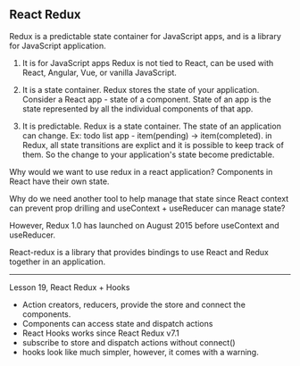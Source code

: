 React Redux
------------

Redux is a predictable state container for JavaScript apps, and is a library for JavaScript application.

1. It is for JavaScript apps
Redux is not tied to React, can be used with React, Angular, Vue, or vanilla JavaScript.

2. It is a state container. 
Redux stores the state of your application. Consider a React app - state of a component. State of an app is the state represented by all the individual components of that app.

3. It is predictable.
Redux is a state container. The state of an application can change. Ex: todo list app - item(pending) -> item(completed). in Redux, all state transitions are explict and it is possible to keep track of them. So the change to your application's state become predictable.

Why would we want to use redux in a react application?
Components in React have their own state.

Why do we need another tool to help manage that state since React context can prevent prop drilling and useContext + useReducer can manage state?

However, Redux 1.0 has launched on August 2015 before useContext and useReducer.

React-redux is a library that provides bindings to use React and Redux together in an application.

----------------------------------------------------------------------------------------------------

Lesson 19, React Redux + Hooks

* Action creators, reducers, provide the store and connect the components.
* Components can access state and dispatch actions
* React Hooks works since React Redux v7.1
* subscribe to store and dispatch actions without connect()
* hooks look like much simpler, however, it comes with a warning.
